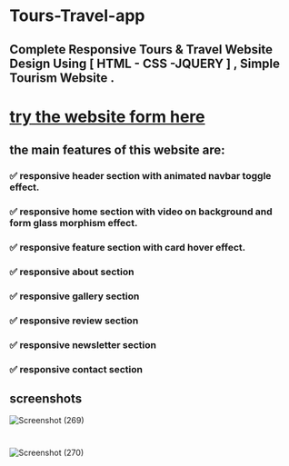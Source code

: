 
# Tours-Travel-app

## Complete Responsive Tours &amp; Travel Website Design Using [ HTML - CSS -JQUERY ] , Simple Tourism Website .
# [try the website form here](https://ahmed-roshdy-1.github.io/Tours-Travel-app/Index.html)

## the main features of this website are:

### ✅ responsive header section with animated navbar toggle effect.

### ✅ responsive home section with video on background and form glass morphism effect.

### ✅ responsive feature section with card hover effect.

### ✅ responsive about section

### ✅ responsive gallery section

### ✅ responsive review section

### ✅ responsive newsletter section

### ✅ responsive contact section



## screenshots

![Screenshot (269)](https://user-images.githubusercontent.com/65695097/115304313-1a4db080-a165-11eb-833f-952564a60f13.png)

#
![Screenshot (270)](https://user-images.githubusercontent.com/65695097/115330630-c2c73900-a194-11eb-9de3-2bd348103011.png)
